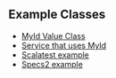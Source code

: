 

## Example Classes
- [MyId Value Class](src/main/scala/com/williamhaw/MyId.scala)
- [Service that uses MyId](src/main/scala/com/williamhaw/ExampleService.scala)
- [Scalatest example](src/test/scala/com/williamhaw/MyIdTest.scala)
- [Specs2 example](src/test/scala/com/williamhaw/MyIdSpec.scala)